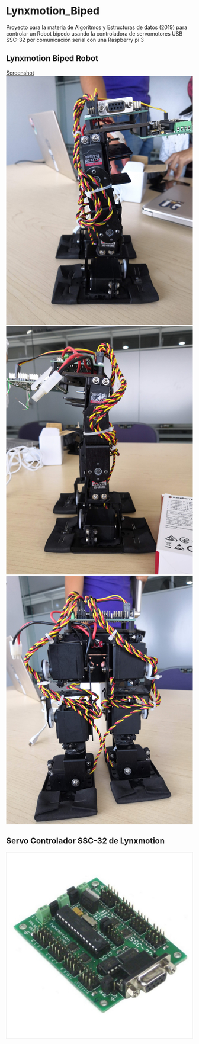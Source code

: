 # Lynxmotion_Biped
Proyecto para la materia de Algoritmos y Estructuras de datos (2019) para controlar un Robot bípedo usando la controladora de servomotores USB SSC-32 por comunicación serial con una Raspberry pi 3

## Lynxmotion Biped Robot
[Screenshot](/src/IMG_20190520_134357.jpg)
<img src="/src/IMG_20190520_134357.jpg"/>
<img src="/src/IMG_20190520_134414.jpg"/>
<img src="/src/IMG_20190520_134424.jpg"/>

## Servo Controlador SSC-32 de Lynxmotion
<img src="/src/lynxmotion-ssc-32.jpg"/>
